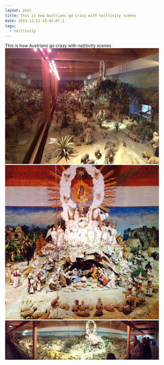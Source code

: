 ```yaml
---
layout: post
title: This is how Austrians go crazy with na(t)ivity scenes
date: 2013-12-21 12:42:07 Z
tags:
  - na(t)ivity
---
```

This is how Austrians go crazy with na(t)ivity scenes
![](/media/2013/12/70678306002_0.jpg)
![](/media/2013/12/70678306002_1.jpg)
![](/media/2013/12/70678306002_2.jpg)
